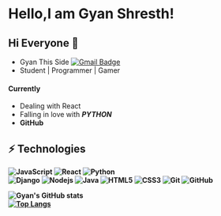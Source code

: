 # Hello,I am Gyan Shresth!

## Hi Everyone 💙
- Gyan This Side [![Gmail Badge](https://img.shields.io/badge/-sweetdeviljs05@gmail.com-c14438?style=flat-square&logo=Gmail&logoColor=white&link=mailto:sweetdeviljs05@gmail.com)](mailto:sweetdeviljs05@gmail.com)
- Student | Programmer | Gamer
#### Currently 
- Dealing with React
- Falling in love with <b> <i>_PYTHON_</i> <b>
- GitHub
   
 
## ⚡ Technologies

![JavaScript](https://img.shields.io/badge/-JavaScript-black?style=flat-square&logo=javascript)
![React](https://img.shields.io/badge/-React-black?style=flat-square&logo=react)
![Python](https://img.shields.io/badge/-Python-black?style=flat-square&logo=Python)<br>
![Django](https://img.shields.io/badge/-Express-black?style=flat-square&logo=Express)
![Nodejs](https://img.shields.io/badge/-Nodejs-black?style=flat-square&logo=Node.js)
![Java](https://img.shields.io/badge/-java-E34A86?style=flat-square&logo=java)
![HTML5](https://img.shields.io/badge/-HTML5-E34F26?style=flat-square&logo=html5&logoColor=white)
![CSS3](https://img.shields.io/badge/-CSS3-1572B6?style=flat-square&logo=css3)
![Git](https://img.shields.io/badge/-Git-black?style=flat-square&logo=git)
![GitHub](https://img.shields.io/badge/-GitHub-181717?style=flat-square&logo=github)


   ![Gyan's GitHub stats](https://github-readme-stats.vercel.app/api?username=gyan-jsx&show_icons=true&theme=gotham)<Br>
   [![Top Langs](https://github-readme-stats.vercel.app/api/top-langs/?username=gyan-jsx&theme=gotham&layout=compact)](https://github.com/gyan-jsx/github-readme-stats)<br>
 
